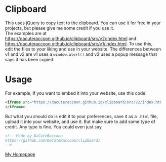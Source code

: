 # Clipboard
This uses jQuery to copy text to the clipboard. You can use it for free in your projects, but please give me some credit if you use it.\
The examples are at https://dacuteraccoon.github.io/clipboard/src/v2/index.html and https://dacuteraccoon.github.io/clipboard/src/v1/index.html. To use this, edit the files to your liking and use in your website. The differences between v1 and v2 are v1 uses a ```window.alert()``` and v2 uses a popup message that says it has been copied. 
# Usage
For example, if you want to embed it into your website, use this code:
```html
<iframe src="https://dacuteraccoon.github.io/clipboard/src/v2/index.html" title="Copy to clipboard">
</iframe>
```
But what you should do is edit it to your preferences, save it as a ```.html``` file, upload it into your website, and use it. But make sure to add some type of credit. Any type is fine. You could even just say 
```html
<!-- Made by DaCuteRaccoon
https://github.com/DaCuteRaccoon/clipboard/
-->
```
[My Homepage](https://github.com/DaCuteRaccoon)
